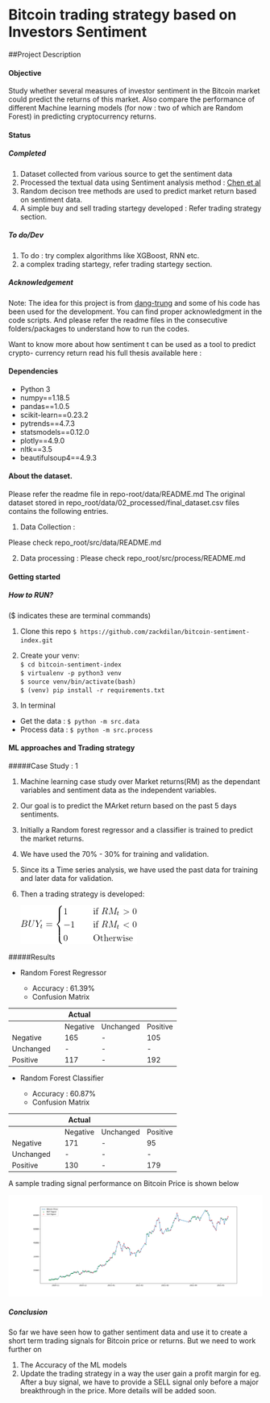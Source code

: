 # Bitcoin trading strategy based on Investors Sentiment

##Project Description

#### Objective
Study whether several measures of investor sentiment in the Bitcoin market
could predict the returns of this market. Also compare the performance of different Machine learning
models (for now : two of which are Random Forest) in predicting cryptocurrency returns.

#### Status
##### Completed
1. Dataset collected from various source to get the sentiment data
2. Processed the  textual data using Sentiment analysis method : [Chen et al](https://papers.ssrn.com/sol3/papers.cfm?abstract_id=3398423)
3. Random decison tree methods are used to predict market return based on sentiment data.
4. A simple buy and sell trading startegy developed : Refer trading strategy section.
##### To do/Dev
1. To do : try complex algorithms like XGBoost, RNN etc. 
2. a complex trading startegy, refer trading startegy section.

##### Acknowledgement
Note: The idea for this project is from [dang-trung](https://github.com/dang-trung/crypto-sentiment-index) and some of his code has been used for 
the development. You can find proper acknowledgment in the code scripts. And please refer the readme files in the 
consecutive folders/packages to understand how to run the codes.

Want to know more about how sentiment t can be used as a tool to predict  crypto-
currency return read his full thesis available here : 

#### Dependencies
- Python 3
- numpy==1.18.5
- pandas==1.0.5
- scikit-learn==0.23.2
- pytrends==4.7.3
- statsmodels==0.12.0
- plotly==4.9.0
- nltk==3.5
- beautifulsoup4==4.9.3


#### About the dataset.

Please refer the readme file in repo-root/data/README.md
The original dataset stored in repo_root/data/02_processed/final_dataset.csv files contains the following entries.

1. Data Collection : 

Please check repo_root/src/data/README.md

2. Data processing : 
Please check repo_root/src/process/README.md


#### Getting started

##### How to RUN?

($ indicates these are terminal commands)
1. Clone this repo `$ https://github.com/zackdilan/bitcoin-sentiment-index.git`

2. Create your venv:  
    `$ cd bitcoin-sentiment-index`  
    `$ virtualenv -p python3 venv`  
    `$ source venv/bin/activate(bash)`  
    `$ (venv) pip install -r requirements.txt`
    
3. In terminal  
- Get the data : `$ python -m src.data`  
- Process data : `$ python -m src.process`


#### ML approaches and Trading strategy
#####Case Study : 1

1. Machine learning case study over Market returns(RM) as the dependant variables 
and sentiment data as the independent variables.
2. Our goal is to predict the MArket return based on the past 5 days sentiments.
3. Initially a Random forest regressor and a classifier is trained to predict the market returns.
4. We have used the 70% - 30% for training and validation.
5. Since its a Time series analysis, we have used the past data for training and later data
for validation.

6. Then a trading strategy is developed: 

      ![title](docs/images/trading_starteg_1.png)

#####Results
* Random Forest Regressor    

    * Accuracy : 61.39%
    * Confusion  Matrix
    
    
|   |   |Actual   |   |   |
|---|---|---|---|---|
|   |   |Negative   | Unchanged  |  Positive |
| Negative  |   | 165  |  - | 105  |
|  Unchanged |   |  - |  - |   -|
| Positive  |   | 117  | -  | 192  |    

* Random Forest Classifier    

    * Accuracy : 60.87%
    * Confusion  Matrix
    
    
|   |   |Actual   |   |   |
|---|---|---|---|---|
|   |   |Negative   | Unchanged  |  Positive |
| Negative  |   |  171 |  - |   95|
|  Unchanged |   | -  |   -|  - |
| Positive  |   |  130 | -  | 179  |

A sample trading signal performance on Bitcoin Price is shown below    

  ![title](docs/images/BitcoinPriceVsSignals.png)
  
##### Conclusion

So far we have seen how to gather sentiment data and use it to create a short term trading signals
for Bitcoin price or returns. But we need to work further on
1. The Accuracy of the ML models
2. Update the trading strategy in a way the user gain a profit margin for eg. After a buy signal, we have to provide a SELL
signal only before a major breakthrough in the price. More details will be added soon.


